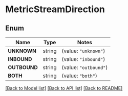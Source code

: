 # MetricStreamDirection

## Enum

Name | Type | Notes
------------ | ------------- | -------------
**UNKNOWN** | string | (value: `"unknown"`)
**INBOUND** | string | (value: `"inbound"`)
**OUTBOUND** | string | (value: `"outbound"`)
**BOTH** | string | (value: `"both"`)


[[Back to Model list]](../README.md#documentation-for-models) [[Back to API list]](../README.md#documentation-for-api-endpoints) [[Back to README]](../README.md)


